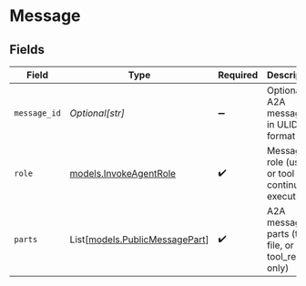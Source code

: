 # Message


## Fields

| Field                                                            | Type                                                             | Required                                                         | Description                                                      |
| ---------------------------------------------------------------- | ---------------------------------------------------------------- | ---------------------------------------------------------------- | ---------------------------------------------------------------- |
| `message_id`                                                     | *Optional[str]*                                                  | :heavy_minus_sign:                                               | Optional A2A message ID in ULID format                           |
| `role`                                                           | [models.InvokeAgentRole](../models/invokeagentrole.md)           | :heavy_check_mark:                                               | Message role (user or tool for continuing executions)            |
| `parts`                                                          | List[[models.PublicMessagePart](../models/publicmessagepart.md)] | :heavy_check_mark:                                               | A2A message parts (text, file, or tool_result only)              |